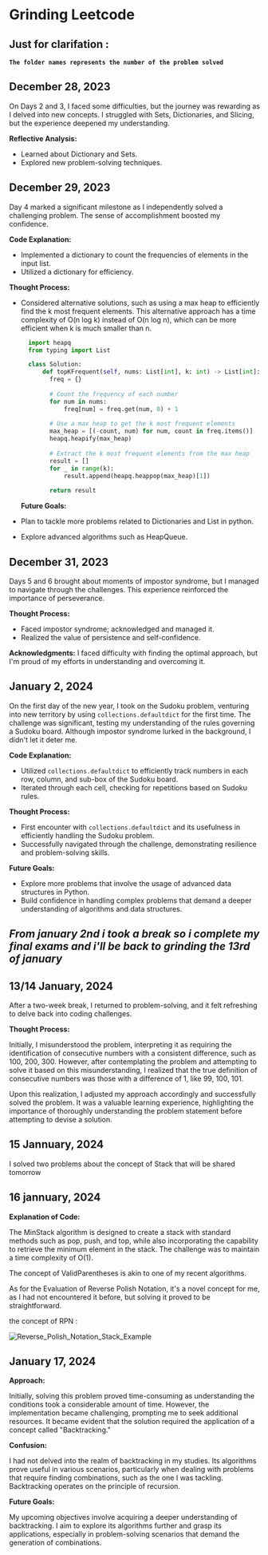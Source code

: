 # Grinding Leetcode

## Just for clarifation :
**`The folder names represents the number of the problem solved`**

## December 28, 2023
On Days 2 and 3, I faced some difficulties, but the journey was rewarding as I delved into new concepts. I struggled with Sets, Dictionaries, and Slicing, but the experience deepened my understanding.

**Reflective Analysis:**
- Learned about Dictionary and Sets.
- Explored new problem-solving techniques.

## December 29, 2023
Day 4 marked a significant milestone as I independently solved a challenging problem. The sense of accomplishment boosted my confidence.

**Code Explanation:**
- Implemented a dictionary to count the frequencies of elements in the input list.
- Utilized a dictionary for efficiency.

**Thought Process:**
- Considered alternative solutions, such as using a max heap to efficiently find the k most frequent elements. This alternative approach has a time complexity of O(n log k) instead of O(n log n), which can be more efficient when k is much smaller than n.
  ```python
    import heapq
    from typing import List

    class Solution:
        def topKFrequent(self, nums: List[int], k: int) -> List[int]:
          freq = {}
        
          # Count the frequency of each number
          for num in nums:
              freq[num] = freq.get(num, 0) + 1
        
          # Use a max heap to get the k most frequent elements
          max_heap = [(-count, num) for num, count in freq.items()]
          heapq.heapify(max_heap)
        
          # Extract the k most frequent elements from the max heap
          result = []
          for _ in range(k):
              result.append(heapq.heappop(max_heap)[1])
        
          return result
  ```

  **Future Goals:**
- Plan to tackle more problems related to Dictionaries and List in python.
- Explore advanced algorithms such as HeapQueue.

## December 31, 2023
Days 5 and 6 brought about moments of impostor syndrome, but I managed to navigate through the challenges. This experience reinforced the importance of perseverance.

**Thought Process:**
- Faced impostor syndrome; acknowledged and managed it.
- Realized the value of persistence and self-confidence.

**Acknowledgments:**
I faced difficulty with finding the optimal approach, but I'm proud of my efforts in understanding and overcoming it.

## January 2, 2024
On the first day of the new year, I took on the Sudoku problem, venturing into new territory by using `collections.defaultdict` for the first time. The challenge was significant, testing my understanding of the rules governing a Sudoku board. Although impostor syndrome lurked in the background, I didn't let it deter me.

**Code Explanation:**
- Utilized `collections.defaultdict` to efficiently track numbers in each row, column, and sub-box of the Sudoku board.
- Iterated through each cell, checking for repetitions based on Sudoku rules.

**Thought Process:**
- First encounter with `collections.defaultdict` and its usefulness in efficiently handling the Sudoku problem.
- Successfully navigated through the challenge, demonstrating resilience and problem-solving skills.

**Future Goals:**
- Explore more problems that involve the usage of advanced data structures in Python.
- Build confidence in handling complex problems that demand a deeper understanding of algorithms and data structures.

## *From january 2nd i took a break so i complete my final exams and i'll be back to grinding the 13rd of january*

## 13/14 January, 2024

After a two-week break, I returned to problem-solving, and it felt refreshing to delve back into coding challenges.

**Thought Process:**

Initially, I misunderstood the problem, interpreting it as requiring the identification of consecutive numbers with a consistent difference, such as 100, 200, 300. However, after contemplating the problem and attempting to solve it based on this misunderstanding, I realized that the true definition of consecutive numbers was those with a difference of 1, like 99, 100, 101.

Upon this realization, I adjusted my approach accordingly and successfully solved the problem. It was a valuable learning experience, highlighting the importance of thoroughly understanding the problem statement before attempting to devise a solution.

## 15 Jannuary, 2024

I solved two problems about the concept of Stack that will be shared tomorrow

## 16 jannuary, 2024

**Explanation of Code:**

The MinStack algorithm is designed to create a stack with standard methods such as pop, push, and top, while also incorporating the capability to retrieve the minimum element in the stack. The challenge was to maintain a time complexity of O(1).

The concept of ValidParentheses is akin to one of my recent algorithms.

As for the Evaluation of Reverse Polish Notation, it's a novel concept for me, as I had not encountered it before, but solving it proved to be straightforward.

the concept of RPN :

![Reverse_Polish_Notation_Stack_Example](https://github.com/ranim-dot/grinding_leetcode/assets/69695069/bdff695d-480d-4e7c-a375-dbf9c3f89239)

## January 17, 2024

**Approach:**

Initially, solving this problem proved time-consuming as understanding the conditions took a considerable amount of time. However, the implementation became challenging, prompting me to seek additional resources. It became evident that the solution required the application of a concept called "Backtracking."

**Confusion:**

I had not delved into the realm of backtracking in my studies. Its algorithms prove useful in various scenarios, particularly when dealing with problems that require finding combinations, such as the one I was tackling. Backtracking operates on the principle of recursion.

**Future Goals:**

My upcoming objectives involve acquiring a deeper understanding of backtracking. I aim to explore its algorithms further and grasp its applications, especially in problem-solving scenarios that demand the generation of combinations.

